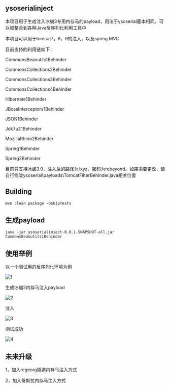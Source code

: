 ## ysoserialinject

本项目用于生成注入冰蝎3专用内存马的payload，用法于ysoserial基本相同。可以被整合到各种Java反序列化利用工具中

本项目可以用于tomcat7，8，9的注入，以及spring MVC

目前支持的利用链如下：

CommonsBeanutils1Behinder

CommonsCollections2Behinder

CommonsCollections3Behinder

CommonsCollections4Behinder

Hibernate1Behinder

JBossInterceptors1Behinder

JSON1Behinder

Jdk7u21Behinder

MozillaRhino2Behinder

Spring1Behinder

Spring2Behinder

目前只支持冰蝎3.0，注入后的路径为/xyz，密码为rebeyond。如果需要更改，请自行修改ysoserial\payloads\TomcatFilterBehinder.java相关位置

## Building

```mvn clean package -DskipTests```

## 生成payload

```
java -jar ysoserialinject-0.0.1-SNAPSHOT-all.jar CommonsBeanutils1Behinder
```

## 使用举例

以一个测试用的反序列化环境为例

![1](./img/1.png)

生成冰蝎3内存马注入payload

![2](./img/2.png)

注入

![3](./img/3.png)

测试成功

![4](./img/4.png)

## 未来升级

1，加入regeorg隧道内存马注入方式

2，加入哥斯拉内存马注入方式
